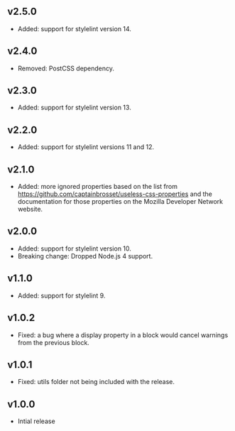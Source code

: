 ## v2.5.0

- Added: support for stylelint version 14.

## v2.4.0

- Removed: PostCSS dependency.

## v2.3.0

- Added: support for stylelint version 13.

## v2.2.0

- Added: support for stylelint versions 11 and 12.

## v2.1.0

- Added: more ignored properties based on the list from https://github.com/captainbrosset/useless-css-properties and the documentation for those properties on the Mozilla Developer Network website.

## v2.0.0

- Added: support for stylelint version 10.
- Breaking change: Dropped Node.js 4 support.

## v1.1.0

- Added: support for stylelint 9.

## v1.0.2

- Fixed: a bug where a display property in a block would cancel warnings from the previous block.

## v1.0.1

- Fixed: utils folder not being included with the release.

## v1.0.0

- Intial release
